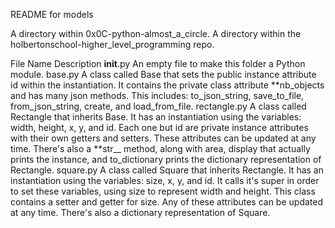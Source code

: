 README for models

A directory within 0x0C-python-almost_a_circle. A directory within the holbertonschool-higher_level_programming repo.

File Name Description
**init**.py An empty file to make this folder a Python module.
base.py A class called Base that sets the public instance attribute id within the instantiation. It contains the private class attribute **nb_objects and has many json methods. This includes: to_json_string, save_to_file, from_json_string, create, and load_from_file.
rectangle.py A class called Rectangle that inherits Base. It has an instantiation using the variables: width, height, x, y, and id. Each one but id are private instance attributes with their own getters and setters. These attributes can be updated at any time. There's also a **str\_\_ method, along with area, display that actually prints the instance, and to_dictionary prints the dictionary representation of Rectangle.
square.py A class called Square that inherits Rectangle. It has an instantiation using the variables: size, x, y, and id. It calls it's super in order to set these variables, using size to represent width and height. This class contains a setter and getter for size. Any of these attributes can be updated at any time. There's also a dictionary representation of Square.
